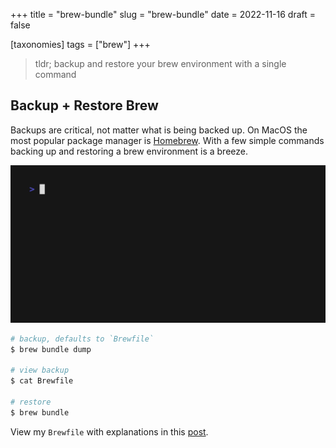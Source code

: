+++
title = "brew-bundle"
slug = "brew-bundle"
date = 2022-11-16
draft = false

[taxonomies]
tags = ["brew"]
+++

> tldr; backup and restore your brew environment with a single command

<!-- more -->

## Backup + Restore Brew

Backups are critical, not matter what is being backed up. On MacOS the most popular package manager is [Homebrew](https://brew.sh/). With a few simple commands backing up and restoring a brew environment is a breeze.

![gif](/static/tapes/brew-bundle.gif)

```bash
# backup, defaults to `Brewfile`
$ brew bundle dump

# view backup
$ cat Brewfile

# restore
$ brew bundle
```

View my `Brewfile` with explanations in this [post](brewfile.md).
